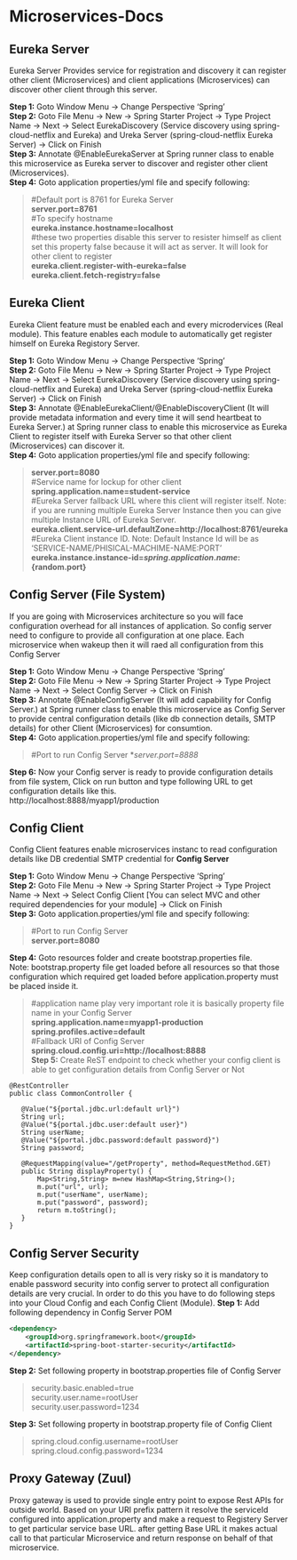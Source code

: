 # Microservices-Docs
## Eureka Server
Eureka Server Provides service for registration and discovery it can register other client (Microservices) and client applications (Microservices) can discover other client through this server.

**Step 1:** Goto Window Menu -> Change Perspective ‘Spring’<br/>
**Step 2:** Goto File Menu -> New -> Spring Starter Project -> Type Project Name -> Next -> Select EurekaDiscovery (Service discovery using spring-cloud-netflix and Eureka)  and Ureka Server (spring-cloud-netflix Eureka Server) -> Click on Finish<br/>
**Step 3:** Annotate @EnableEurekaServer at Spring runner class to enable this microservice as Eureka server to discover and register other client (Microservices).<br/>
**Step 4:** Goto application properties/yml file and specify following:<br/>

> #Default port is 8761 for Eureka Server<br/>
> **server.port=8761**<br/>
> #To specify hostname<br/>
> **eureka.instance.hostname=localhost**<br/>
> #these two properties disable this server to resister himself as client set this property false because it will act as server. It will look for other client to register<br/>
> **eureka.client.register-with-eureka=false**<br/>
> **eureka.client.fetch-registry=false**<br/>

## Eureka Client
Eureka Client feature must be enabled each and every microdervices (Real module). This feature enables each module to automatically get register himself on Eureka Registory Server.

**Step 1:** Goto Window Menu -> Change Perspective ‘Spring’</br>
**Step 2:** Goto File Menu -> New -> Spring Starter Project -> Type Project Name -> Next -> Select EurekaDiscovery (Service discovery using spring-cloud-netflix and Eureka)  and Ureka Server (spring-cloud-netflix Eureka Server) -> Click on Finish</br>
**Step 3:** Annotate @EnableEurekaClient/@EnableDiscoveryClient (It will provide metadata information and every time it will send heartbeat to Eureka Server.) at Spring runner class to enable this microservice as Eureka Client to register itself with Eureka Server so that other client (Microservices) can discover it.</br>
**Step 4:** Goto application properties/yml file and specify following:</br>

> **server.port=8080**<br/>
> #Service name for lockup for other client<br/>
> **spring.application.name=student-service**<br/>
> #Eureka Server fallback URL where this client will register itself. Note: if you are running multiple Eureka Server Instance then you can give multiple Instance URL of Eureka Server.<br/>
> **eureka.client.service-url.defaultZone=http://localhost:8761/eureka**<br/>
> #Eureka Client instance ID. Note: Default Instance Id will be as ‘SERVICE-NAME/PHISICAL-MACHIME-NAME:PORT’<br/>
> **eureka.instance.instance-id=${spring.application.name}:${random.port}**<br/>

## Config Server (File System)
If you are going with Microservices architecture so you will face configuration overhead for all instances of application.
So config server need to configure to provide all configuration at one place. Each microservice when wakeup then it will raed all configuration from this Config Server

**Step 1:** Goto Window Menu -> Change Perspective ‘Spring’<br/>
**Step 2:** Goto File Menu -> New -> Spring Starter Project -> Type Project Name -> Next -> Select Config Server -> Click on Finish<br/>
**Step 3:** Annotate @EnableConfigServer (It will add capability for Config Server.) at Spring runner class to enable this microservice as Config Server to provide central configuration details (like db connection details, SMTP details) for other Client (Microservices) for consumtion.<br/>
**Step 4:** Goto application.properties/yml file and specify following:<br/>

> #Port to run Config Server
> **server.port=8888*

**Step 6:** Now your Config server is ready to provide configuration details from file system, Click on run button and type following URL to get configuration details like this.<br/>
http://localhost:8888/myapp1/production

## Config Client

Config Client features enable microservices instanc to read configuration details like DB credential SMTP credential for **Config Server**

**Step 1:** Goto Window Menu -> Change Perspective ‘Spring’<br>
**Step 2:** Goto File Menu -> New -> Spring Starter Project -> Type Project Name -> Next -> Select Config Client [You can select MVC and other required dependencies for your module] -> Click on Finish<br/>
**Step 3:** Goto application.properties/yml file and specify following:
> #Port to run Config Server<br/>
> **server.port=8080**

**Step 4:** Goto resources folder and create bootstrap.properties file.<br/>
Note: bootstrap.property file get loaded before all resources so that those configuration which required get loaded before application.property must be placed inside it.<br/>
> #application name play very important role it is basically property file name in your Config Server<br/>
> **spring.application.name=myapp1-production**<br/>
> **spring.profiles.active=default**<br/>
> #Fallback URI of Config Server<br/>
> **spring.cloud.config.uri=http://localhost:8888**<br/>
**Step 5:** Create ReST endpoint to check whether your config client is able to get configuration details from Config Server or Not<br/>

    @RestController
    public class CommonController {
	
	   @Value("${portal.jdbc.url:default url}")
	   String url;
	   @Value("${portal.jdbc.user:default user}")
	   String userName;
	   @Value("${portal.jdbc.password:default password}")
	   String password;
	
	   @RequestMapping(value="/getProperty", method=RequestMethod.GET)
	   public String displayProperty() {
		   Map<String,String> m=new HashMap<String,String>();
		   m.put("url", url);
		   m.put("userName", userName);
		   m.put("password", password);
		   return m.toString();
	   }
    }

## Config Server Security
Keep configuration details open to all is very risky so it is mandatory to enable password security into config server to protect all configuration details are very crucial. In order to do this you have to do following steps into your Cloud Config and each Config Client (Module).
**Step 1:** Add following dependency in Config Server POM
```xml
<dependency>
	<groupId>org.springframework.boot</groupId>
	<artifactId>spring-boot-starter-security</artifactId>
</dependency> 
```

**Step 2:** Set following property in bootstrap.properties file of Config Server<br/>
> security.basic.enabled=true<br/>
> security.user.name=rootUser<br/>
> security.user.password=1234<br/>

**Step 3:** Set following property in bootstrap.property file of Config Client<br/>
> spring.cloud.config.username=rootUser<br/>
> spring.cloud.config.password=1234<br/>

## Proxy Gateway (Zuul)
Proxy gateway is used to provide single entry point to expose Rest APIs for outside world. Based on your URI prefix pattern it resolve the serviceId configured into application.property and make a request to Registery Server to get particular service base URL. after getting Base URL it makes actual call to that particular Microservice and return response on behalf of that microservice.


